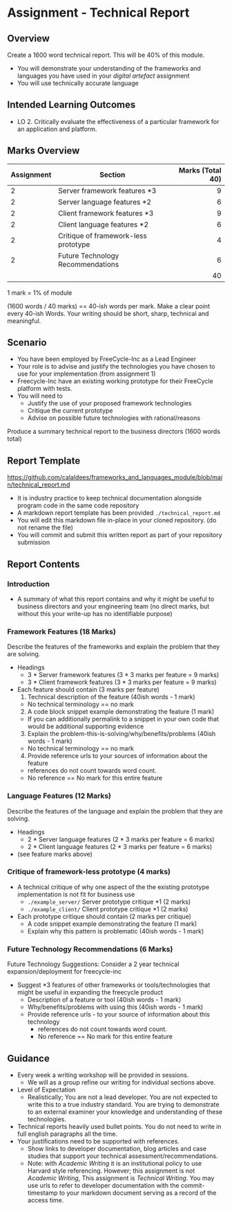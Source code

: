 Assignment - Technical Report
=============================

Overview
--------

Create a 1600 word technical report. This will be 40% of this module.

* You will demonstrate your understanding of the frameworks and languages you have used in your _digital artefact_ assignment
* You will use technically accurate language


Intended Learning Outcomes 
--------------------------

* LO 2. Critically evaluate the effectiveness of a particular framework for an application and platform.


Marks Overview
--------------

| Assignment | Section | Marks (Total 40) |
|---|--------------------------------|---:|
| 2 | Server framework features *3   |  9 |
| 2 | Server language features *2    |  6 |
| 2 | Client framework features *3   |  9 |
| 2 | Client language features *2    |  6 |
| 2 | Critique of framework-less prototype |  4 |
| 2 | Future Technology Recommendations    |  6 |
|   |                                | 40 |

1 mark = 1% of module

(1600 words / 40 marks) == 40-ish words per mark. Make a clear point every 40-ish Words.
Your writing should be short, sharp, technical and meaningful.


Scenario
--------

* You have been employed by FreeCycle-Inc as a Lead Engineer
* Your role is to advise and justify the technologies you have chosen to use for your implementation (from assignment 1)
* Freecycle-Inc have an existing working prototype for their FreeCycle platform with tests.
* You will need to 
  * Justify the use of your proposed framework technologies
  * Critique the current prototype
  * Advise on possible future technologies with rational/reasons
  
Produce a summary technical report to the business directors (1600 words total)


Report Template
---------------

https://github.com/calaldees/frameworks_and_languages_module/blob/main/technical_report.md

* It is industry practice to keep technical documentation alongside program code in the same code repository
* A markdown report template has been provided `./technical_report.md`
* You will edit this markdown file in-place in your cloned repository. (do not rename the file)
* You will commit and submit this written report as part of your repository submission


Report Contents
---------------

### Introduction

* A summary of what this report contains and why it might be useful to business directors and your engineering team (no direct marks, but without this your write-up has no identifiable purpose)


### Framework Features (18 Marks)

Describe the features of the frameworks and explain the problem that they are solving.

* Headings
  * 3 * Server framework features (3 * 3 marks per feature = 9 marks)
  * 3 * Client framework features (3 * 3 marks per feature = 9 marks)
* Each feature should contain (3 marks per feature)
  1. Technical description of the feature (40ish words - 1 mark)
    * No technical terminology == no mark
  2. A code block snippet example demonstrating the feature (1 mark)
    * If you can additionally permalink to a snippet in your own code that would be additional supporting evidence
  3. Explain the problem-this-is-solving/why/benefits/problems (40ish words - 1 mark)
    * No technical terminology == no mark
  4. Provide reference urls to your sources of information about the feature
    * references do not count towards word count. 
    * No reference == No mark for this entire feature

### Language Features (12 Marks)

Describe the features of the language and explain the problem that they are solving.

* Headings
  * 2 * Server language features (2 * 3 marks per feature = 6 marks)
  * 2 * Client language features (2 * 3 marks per feature = 6 marks)
* (see feature marks above)

### Critique of framework-less prototype (4 marks)

* A technical critique of why one aspect of the the existing prototype implementation is not fit for business use
  * `./example_server/` Server prototype critique *1 (2 marks)
  * `./example_client/` Client prototype critique *1 (2 marks)
* Each prototype critique should contain (2 marks per critique)
  * A code snippet example demonstrating the feature (1 mark)
  * Explain why this pattern is problematic (40ish words - 1 mark)

### Future Technology Recommendations (6 Marks)

Future Technology Suggestions: Consider a 2 year technical expansion/deployment for freecycle-inc
* Suggest *3 features of other frameworks or tools/technologies that might be useful in expanding the freecycle product
  * Description of a feature or tool (40ish words - 1 mark)
  * Why/benefits/problems with using this (40ish words - 1 mark)
  * Provide reference urls - to your source of information about this technology
    * references do not count towards word count. 
    * No reference == No mark for this entire feature


Guidance
--------

* Every week a writing workshop will be provided in sessions.
  * We will as a group refine our writing for individual sections above.
* Level of Expectation
  * Realistically; You are not a lead developer. You are not expected to write this to a true industry standard. You are trying to demonstrate to an external examiner your knowledge and understanding of these technologies.
* Technical reports heavily used bullet points. You do not need to write in full english paragraphs all the time.
* Your justifications need to be supported with references. 
  * Show links to developer documentation, blog articles and case studies that support your technical assessment/recommendations.
  * Note: with _Academic Writing_ it is an institutional policy to use Harvard style referencing. However; this assignment is not _Academic Writing_, This assignment is _Technical Writing_. You may use urls to refer to developer documentation with the commit-timestamp to your markdown document serving as a record of the access time.
